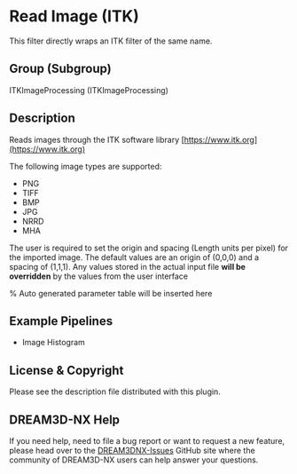 # Read Image (ITK)

This filter directly wraps an ITK filter of the same name.

## Group (Subgroup)

ITKImageProcessing (ITKImageProcessing)

## Description

Reads images through the ITK software library [https://www.itk.org](https://www.itk.org)

The following image types are supported:

- PNG
- TIFF
- BMP
- JPG
- NRRD
- MHA

The user is required to set the origin and spacing (Length units per pixel) for the imported image. The default values are an origin
of (0,0,0) and a spacing of (1,1,1). Any values stored in the actual input file **will be overridden** by the values from the user interface

% Auto generated parameter table will be inserted here

## Example Pipelines

+ Image Histogram

## License & Copyright

Please see the description file distributed with this plugin.

## DREAM3D-NX Help

If you need help, need to file a bug report or want to request a new feature, please head over to the [DREAM3DNX-Issues](https://github.com/BlueQuartzSoftware/DREAM3DNX-Issues/discussions) GitHub site where the community of DREAM3D-NX users can help answer your questions.
